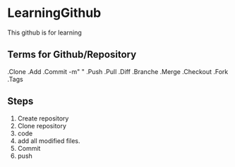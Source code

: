 # LearningGithub
This github is for learning 

## Terms for Github/Repository
.Clone
.Add
.Commit -m" "
.Push
.Pull
.Diff
.Branche
.Merge
.Checkout
.Fork
.Tags

## Steps
1. Create repository
2. Clone repository
3. code
4. add all modified files.
5. Commit
6. push
